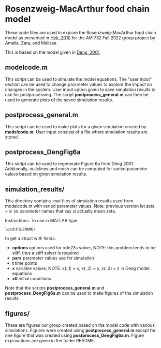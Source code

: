 # Rosenzweig-MacArthur food chain model
These code files are used to explore the Rosenzweig-MacArthur food chain model as presented in [Hek, 2010](https://link.springer.com/article/10.1007/s00285-009-0266-7) for the AM 732 Fall 2022 group project by Amelia, Zara, and Melissa.

This is based on the model given in [Deng, 2001](https://aip.scitation.org/doi/abs/10.1063/1.1396340).

## modelcode.m
This script can be used to simulate the model equations. The "user input" section can be used to change parameter values to explore the impact on changes in the system. 
User input option given to save simulation results to use for postprocessing.
The script **postprocess_general.m** can then be used to generate plots of the saved simulation results.

## postprocess_general.m
This script can be used to make plots for a given simulation created by **modelcode.m**. User input consists of a file where simulation results are stored.

## postprocess_DengFig6a
This script can be used to regenerate Figure 6a from Deng 2001. Additonally, nullclines and mesh can be computed for varied parameter values based on given simulation results.

## simulation_results/
This directory contains .mat files of simulation results used from modelcode.m with varied parameter values.
Note: previous version let zeta = xi so parameter names that say xi actually mean zeta.

Instructions: To use in MATLAB type
```
load(FILENAME)
```
to get a struct with fields:
- **options** options used for ode23s solver, NOTE: this problem tends to be stiff, thus a stiff solver is required
- **pars** parameter values use for simulation
- **t** time points
- **x** variable values, NOTE: x(:,1) = x, x(:,2) = y, x(:,3) = z in Deng model equations
- **x0** initial conditions

Note that the scripts **postprocess_general.m** and **postprocess_DengFig6a.m** can be used to make figures of the simulation results.

## figures/
These are figures our group created based on the model code with various simulations. Figures were created using **postprocess_general.m** except for one figure that was created using **postprocess_DengFig6a.m**. Figure explanations are given in the folder README. 
